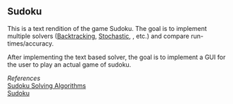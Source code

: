 ## Sudoku  
This is a text rendition of the game Sudoku. The goal is to implement multiple solvers 
([Backtracking](https://en.wikipedia.org/wiki/Sudoku_solving_algorithms#Backtracking), 
[Stochastic](https://en.wikipedia.org/wiki/Sudoku_solving_algorithms#Stochastic_search_/_optimization_methods),
, etc.) and compare run-times/accuracy.  

After implementing the text based solver, the goal is to implement a GUI for the user to play 
an actual game of sudoku.  

*References*  
[Sudoku Solving Algorithms](https://en.wikipedia.org/wiki/Sudoku_solving_algorithms)  
[Sudoku](https://www.geeksforgeeks.org/sudoku-backtracking-7/)  